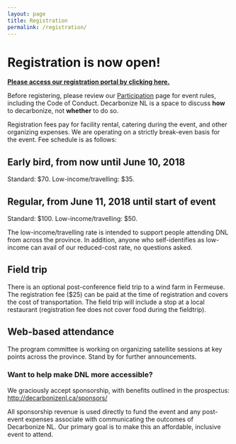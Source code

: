 ```yaml
---
layout: page
title: Registration
permalink: /registration/
---
```


# Registration is now open!

[**Please access our registration portal by clicking here.**](https://mun.ungerboeck.com/prod/emc00/register.aspx?OrgCode=10&EvtID=5290&AppCode=REG&CC=119051503651)

Before registering, please review our [Participation](/participation/) page for event rules, including the Code of Conduct. Decarbonize NL is a space to discuss **how** to decarbonize, not **whether** to do so.

Registration fees pay for facility rental, catering during the event, and other organizing expenses. We are operating on a strictly break-even basis for the event. Fee schedule is as follows:

## Early bird, from now until June 10, 2018

Standard: $70. Low-income/travelling: $35.

## Regular, from June 11, 2018 until start of event

Standard: $100. Low-income/travelling: $50.

The low-income/travelling rate is intended to support people attending DNL from across the province. In addition, anyone who self-identifies as low-income can avail of our reduced-cost rate, no questions asked.

## Field trip

There is an optional post-conference field trip to a wind farm in Fermeuse. The registration fee ($25) can be paid at the time of registration and covers the cost of transportation. The field trip will include a stop at a local restaurant (registration fee does not cover food during the fieldtrip).

## Web-based attendance

The program committee is working on organizing satellite sessions at key points across the province. Stand by for further announcements.

### Want to help make DNL more accessible?

We graciously accept sponsorship, with benefits outlined in the prospectus: http://decarbonizenl.ca/sponsors/ 

All sponsorship revenue is used directly to fund the event and any post-event expenses associate with communicating the outcomes of Decarbonize NL. Our primary goal is to make this an affordable, inclusive event to attend.

